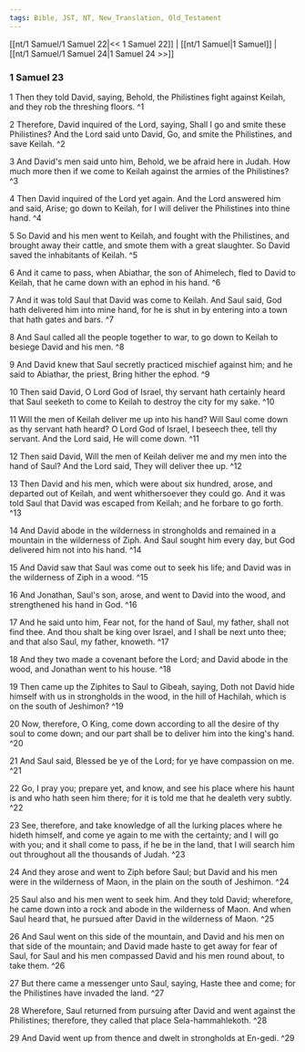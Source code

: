 ```yaml
---
tags: Bible, JST, NT, New_Translation, Old_Testament
---
```


[[nt/1 Samuel/1 Samuel 22|<< 1 Samuel 22]] | [[nt/1 Samuel|1 Samuel]] | [[nt/1 Samuel/1 Samuel 24|1 Samuel 24 >>]]

### 1 Samuel 23

1 Then they told David, saying, Behold, the Philistines fight against Keilah, and they rob the threshing floors.  ^1

2 Therefore, David inquired of the Lord, saying, Shall I go and smite these Philistines? And the Lord said unto David, Go, and smite the Philistines, and save Keilah.  ^2

3 And David\'s men said unto him, Behold, we be afraid here in Judah. How much more then if we come to Keilah against the armies of the Philistines?  ^3

4 Then David inquired of the Lord yet again. And the Lord answered him and said, Arise; go down to Keilah, for I will deliver the Philistines into thine hand.  ^4

5 So David and his men went to Keilah, and fought with the Philistines, and brought away their cattle, and smote them with a great slaughter. So David saved the inhabitants of Keilah.  ^5

6 And it came to pass, when Abiathar, the son of Ahimelech, fled to David to Keilah, that he came down with an ephod in his hand.  ^6

7 And it was told Saul that David was come to Keilah. And Saul said, God hath delivered him into mine hand, for he is shut in by entering into a town that hath gates and bars.  ^7

8 And Saul called all the people together to war, to go down to Keilah to besiege David and his men.  ^8

9 And David knew that Saul secretly practiced mischief against him; and he said to Abiathar, the priest, Bring hither the ephod.  ^9

10 Then said David, O Lord God of Israel, thy servant hath certainly heard that Saul seeketh to come to Keilah to destroy the city for my sake.  ^10

11 Will the men of Keilah deliver me up into his hand? Will Saul come down as thy servant hath heard? O Lord God of Israel, I beseech thee, tell thy servant. And the Lord said, He will come down.  ^11

12 Then said David, Will the men of Keilah deliver me and my men into the hand of Saul? And the Lord said, They will deliver thee up.  ^12

13 Then David and his men, which were about six hundred, arose, and departed out of Keilah, and went whithersoever they could go. And it was told Saul that David was escaped from Keilah; and he forbare to go forth.  ^13

14 And David abode in the wilderness in strongholds and remained in a mountain in the wilderness of Ziph. And Saul sought him every day, but God delivered him not into his hand.  ^14

15 And David saw that Saul was come out to seek his life; and David was in the wilderness of Ziph in a wood.  ^15

16 And Jonathan, Saul\'s son, arose, and went to David into the wood, and strengthened his hand in God.  ^16

17 And he said unto him, Fear not, for the hand of Saul, my father, shall not find thee. And thou shalt be king over Israel, and I shall be next unto thee; and that also Saul, my father, knoweth.  ^17

18 And they two made a covenant before the Lord; and David abode in the wood, and Jonathan went to his house.  ^18

19 Then came up the Ziphites to Saul to Gibeah, saying, Doth not David hide himself with us in strongholds in the wood, in the hill of Hachilah, which is on the south of Jeshimon?  ^19

20 Now, therefore, O King, come down according to all the desire of thy soul to come down; and our part shall be to deliver him into the king\'s hand.  ^20

21 And Saul said, Blessed be ye of the Lord; for ye have compassion on me.  ^21

22 Go, I pray you; prepare yet, and know, and see his place where his haunt is and who hath seen him there; for it is told me that he dealeth very subtly.  ^22

23 See, therefore, and take knowledge of all the lurking places where he hideth himself, and come ye again to me with the certainty; and I will go with you; and it shall come to pass, if he be in the land, that I will search him out throughout all the thousands of Judah.  ^23

24 And they arose and went to Ziph before Saul; but David and his men were in the wilderness of Maon, in the plain on the south of Jeshimon.  ^24

25 Saul also and his men went to seek him. And they told David; wherefore, he came down into a rock and abode in the wilderness of Maon. And when Saul heard that, he pursued after David in the wilderness of Maon.  ^25

26 And Saul went on this side of the mountain, and David and his men on that side of the mountain; and David made haste to get away for fear of Saul, for Saul and his men compassed David and his men round about, to take them.  ^26

27 But there came a messenger unto Saul, saying, Haste thee and come; for the Philistines have invaded the land.  ^27

28 Wherefore, Saul returned from pursuing after David and went against the Philistines; therefore, they called that place Sela-hammahlekoth.  ^28

29 And David went up from thence and dwelt in strongholds at En-gedi.  ^29

 
